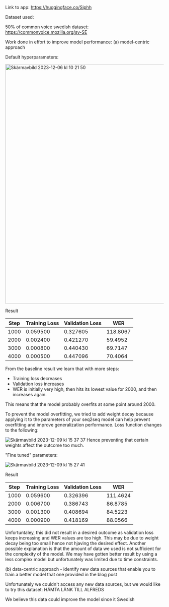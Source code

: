 Link to app: https://huggingface.co/Siphh


Dataset used: 

50% of common voice swedish dataset: https://commonvoice.mozilla.org/sv-SE 

Work done in effort to improve model performance: 
(a) model-centric approach 


Default hyperparameters:

<img width="760" alt="Skärmavbild 2023-12-06 kl  10 21 50" src="https://github.com/rogoran/id2223_lab2/assets/98389590/5d7210e0-2ac1-4613-83be-188a3d60114e">

Result

| Step | Training Loss | Validation Loss | WER       |
|------|---------------|------------------|-----------|
| 1000 | 0.059500      | 0.327605         | 118.8067  |
| 2000 | 0.002400      | 0.421270         | 59.4952   |
| 3000 | 0.000800      | 0.440430         | 69.7147   |
| 4000 | 0.000500      | 0.447096         | 70.4064   |


From the baseline result we learn that with more steps:
- Training loss decreases
- Validation loss increases
- WER is initially very high, then hits its lowest value for 2000, and then increases again.

This means that the model probably overfits at some point around 2000.

To prevent the model overfitting, we tried to add weight decay because applying it to the parameters of your seq2seq model can help prevent overfitting and improve generalization performance. 
Loss function changes to the following: 

![Skärmavbild 2023-12-09 kl  15 37 37](https://github.com/rogoran/id2223_lab2/assets/98389590/550b4939-f837-4db7-a298-59fdb00841ec)
Hence preventing that certain weights affect the outcome too much. 


"Fine tuned" parameters:

![Skärmavbild 2023-12-09 kl  15 27 41](https://github.com/rogoran/id2223_lab2/assets/98389590/bb88d4b6-ed2e-4eb0-a3b0-77b2eb71d3bc)

Result

| Step | Training Loss | Validation Loss | WER       |
|------|---------------|------------------|-----------|
| 1000 | 0.059600      | 0.326396         | 111.4624  |
| 2000 | 0.006700      | 0.386743         | 86.8785   |
| 3000 | 0.001300      | 0.408694         | 84.5223   |
| 4000 | 0.000900      | 0.418169         | 88.0566   |

Unfortuntaley, this did not result in a desired outcome as validation loss keeps increasing and WER values are too high. This may be due to weight decay being too small hence not hjaving the desired effect. Another possible explanation is that the amount of data we used is not sufficient for the complexity of the model. We may have gotten better result by using a less complex model but unfortunately was limited due to time constraints.

(b) data-centric approach - identify new data sources that enable you to train a better model that one provided in the blog post

Unfortunately we couldn't access any new data sources, but we would like to try this dataset:
HÄMTA LÄNK TILL ALFREDS

We believe this data could improve the model since it Swedish
